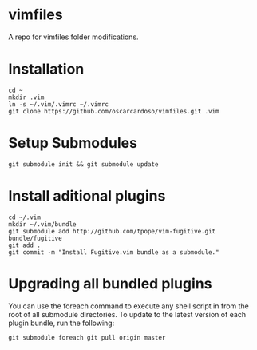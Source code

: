 vimfiles
========

A repo for vimfiles folder modifications.

Installation
============
	cd ~
	mkdir .vim
	ln -s ~/.vim/.vimrc ~/.vimrc
	git clone https://github.com/oscarcardoso/vimfiles.git .vim

Setup Submodules
================
	git submodule init && git submodule update
	
Install aditional plugins
=========================

	cd ~/.vim
	mkdir ~/.vim/bundle
	git submodule add http://github.com/tpope/vim-fugitive.git bundle/fugitive
	git add .
	git commit -m "Install Fugitive.vim bundle as a submodule."


Upgrading all bundled plugins
=============================

You can use the foreach command to execute any shell script in from the root of
all submodule directories. To update to the latest version of each plugin 
bundle, run the following:

	git submodule foreach git pull origin master
